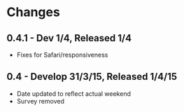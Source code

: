 # Changes

## 0.4.1 - Dev 1/4, Released 1/4

- Fixes for Safari/responsiveness

## 0.4 - Develop 31/3/15, Released 1/4/15

- Date updated to reflect actual weekend
- Survey removed